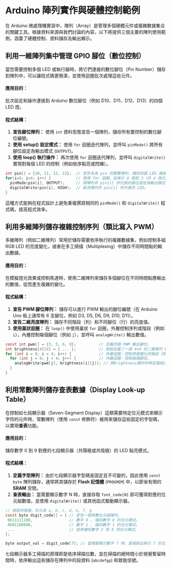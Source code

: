 # Arduino 陣列實作與硬體控制範例

在 Arduino 微處理機實習中，陣列（Array）是管理多個硬體元件或複雜數據集合的關鍵工具。根據資料來源與我們討論的內容，以下將提供三個主要的陣列使用範例，涵蓋了硬體控制、資料儲存及輸出顯示。


## 利用一維陣列集中管理 GPIO 腳位（數位控制）

當您需要控制多個 LED 或執行器時，將它們連接的數位腳位（Pin Number）儲存到陣列中，可以讓程式碼更簡潔，並使用迴圈批次處理這些元件。

#### 應用目的：

批次設定和操作連接到 Arduino 數位腳位（例如 D10、D11、D12、D13）的四個 LED 燈。

#### 程式結構：

1. **宣告腳位陣列：** 使用 `int` 資料型態宣告一個陣列，儲存所有要控制的數位腳位編號。
2. **使用** **setup()** **設定模式：** 使用 `for` 迴圈迭代陣列，並呼叫 `pinMode()` 將所有腳位設定為輸出模式 (`OUTPUT`)。
3. **使用** **loop()** **執行操作：** 再次使用 `for` 迴圈迭代陣列，並呼叫 `digitalWrite()` 實現對每個 LED 的控制（例如依序點亮或閃爍）。

``` c
int pin[] = {10, 11, 12, 13};  // 宣告名為 pin 的整數陣列，儲存四個 LED 連接的腳位號碼。 
for(i=0; i<4; i++) {           // 使用 for 迴圈，從索引 0 跑到 3（共 4 個元素）。         
  pinMode(pin[i], OUTPUT);     // 將陣列中 pin[i] 所代表的腳位設定為輸出模式。           
  digitalWrite(pin[i], HIGH);  // 點亮陣列中 pin[i] 所代表的 LED。 
}
```

這種方式能夠在程式設計上避免重複撰寫相同的 `pinMode()` 和 `digitalWrite()` 程式碼，提高程式效率。


## 利用多維陣列儲存複雜控制序列（類比寫入 PWM）

多維陣列（例如二維陣列）常用於儲存需要依序執行的複雜數據集，例如控制多組 RGB LED 的亮度變化，或者在多工掃描（Multiplexing）中儲存不同時間點的輸出數據。

#### 應用目的：

在模擬燈光效果或控制馬達時，使用二維陣列來儲存多個腳位在不同時間點應輸出的數值，從而產生複雜的變化。

#### 程式結構：

1. **宣告 PWM 腳位陣列：** 儲存可以進行 PWM 輸出的腳位編號（在 Arduino Uno 板上通常有 6 支腳位，例如 D3, D5, D6, D9, D10, D11）。
2. **宣告二維亮度陣列：** 儲存不同階段（列）和不同腳位（行）的亮度值。
3. **使用巢狀迴圈：** 在 `loop()` 中使用巢狀 `for` 迴圈，外層控制序列或階段（例如 `i`），內層控制每個腳位（例如 `j`），並呼叫 `analogWrite()` 輸出數值。

``` c
const int pwm[] = {3, 5, 6, 9};          // 定義四個 PWM 輸出腳位。
int brightness[4][4] = { ... };          // 假設定義了一個 4x4 的二維陣列 brightness 儲存多種亮度變化資料。 
for (int i = 0; i < 4; i++) {            // 外層迴圈：控制亮度變化的階段（例如 4 個階段）。
  for (int j = 0; j < 4; j++) {          // 內層迴圈：控制每個腳位。 
    analogWrite(pwm[j], brightness[i][j]); // 將brightness陣列中特定階段i、特定腳位j的亮度值輸出到 pwm[j] 腳位。
  }
}
```


## 利用常數陣列儲存查表數據（Display Look-up Table）

在控制如七段顯示器（Seven-Segment Display）這類需要特定位元模式來顯示字符的元件時，常數陣列（使用 `const` 修飾符）被用來儲存這些固定的字型碼，以實現**查表**功能。

#### 應用目的：

儲存數字 0 到 9 對應的七段顯示器（共陽極或共陰極）的 LED 點亮模式。

#### 程式結構：

1. **定義字型陣列：** 由於七段顯示器字型碼是固定且不可變的，因此使用 `const byte` 陣列儲存，通常將其儲存於 **Flash 記憶體** (`PROGMEM`) 中，以節省有限的 **SRAM** 空間。
2. **查表輸出：** 當需要顯示數字 N 時，直接存取 `font_code[N]` 即可獲得對應的位元組數值，並使用 `digitalWrite()` 或其他函式驅動顯示器。

``` c
// 假設共陰極，位元為 a, b, c, d, e, f, g 
const byte digit_code[] = { // 宣告一個常數位元組陣列。
 0b11111100,                // 數字 0 , 儲存數字 0 的位元模式。
 0b01100000,                // 數字 1 , 儲存數字 1 的位元模式。
 ...                        // 依序儲存數字 2 到 9 的位元模式。
};

byte output_val = digit_code[7]; // 當需要顯示數字 7 時，直接取出索引 7 的位元組數值。
```

七段顯示器多工掃描的原理即是依序掃描位數，並在掃描的總時間小於視覺暫留時間時，依序輸出這些儲存在陣列中的段資料 (`abcdefgp`) 和致能信號。

